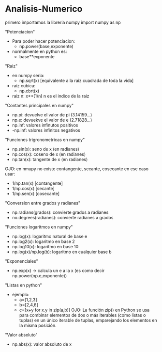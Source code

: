 # Analisis-Numerico

primero importamos la libreria numpy
import numpy as np

"Potenciacion"
- Para poder hacer potenciacion:
    - np.power(base,exponente)
- normalmente en python es:
    - base**exponente

"Raiz"
- en numpy seria:
    - np.sqrt(x) [equivalente a la raiz cuadrada de toda la vida]
- raiz cubica:
    - np.cbrt(x)
- raiz n:
x**(1/n) n es el indice de la raiz

"Contantes principales en numpy"
- np.pi: devuelve el valor de pi (3.14159...)
- np.e: devuekve el valor de e (2.71828...)
- np.inf: valores infinutos positivos
- -np.inf: valores infinitos negativos

"Funciones trigronometricas en numpy"
- np.sin(x): seno de x (en radianes)
- np.cos(x): coseno de x (en radianes)
- np.tan(x): tangente de x (en radianes)

OJO: en nmupy no existe contangente, secante, cosecante
en ese caso usar:
- 1/np.tan(x) [contangente]
- 1/np.cos(x) [secante]
- 1/np.sen(x) [cosecante] 

"Conversion entre grados y radianes"
- np.radians(grados): convierte grados a radianes
- no.degrees(radianes): convierte radianes a grados

"Funciones logaritmos en numpy"
- np.log(x): logaritmo natural de base e
- np.log2(x): logaritmo en base 2
- np.log10(x): logaritmo en base 10
- np.log(x)/np.log(b): logaritmo en cualquier base b

"Exponenciales"
- np.exp(x) -> calcula un e a la x (es como decir np.power(np.e,exponente))

"Listas en python"
- ejemplo:
    - a=[1,2,3]
    - b=[2,4,6]
    - c=[x+y for x.y in zip(a,b)]
    OJO:
    La función zip() en Python se usa para combinar elementos de dos o más iterables 
    (como listas o tuplas) en un único iterable de tuplas, emparejando los elementos en la misma posición.

"Valor absoluto"
- np.abs(x): valor absoluto de x